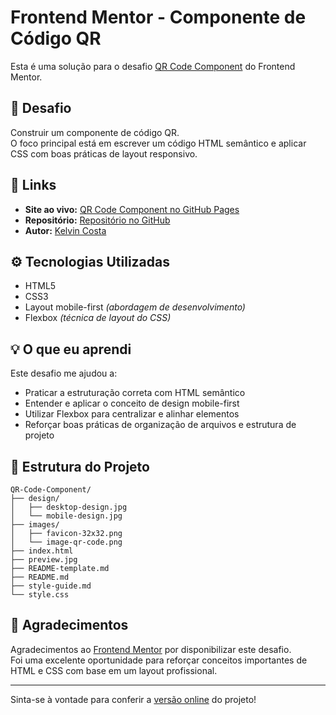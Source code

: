 # Frontend Mentor - Componente de Código QR

Esta é uma solução para o desafio [QR Code Component](https://www.frontendmentor.io/challenges/qr-code-component-iux_sIO_H) do Frontend Mentor.

## 🧩 Desafio

Construir um componente de código QR.  
O foco principal está em escrever um código HTML semântico e aplicar CSS com boas práticas de layout responsivo.

## 🔗 Links

- **Site ao vivo:** [QR Code Component no GitHub Pages](https://k-ccosta.github.io/QR-Code-Component/)
- **Repositório:** [Repositório no GitHub](https://github.com/k-ccosta/QR-Code-Component)
- **Autor:** [Kelvin Costa](https://www.linkedin.com/in/k-ccosta/)

## ⚙️ Tecnologias Utilizadas

- HTML5  
- CSS3
- Layout mobile-first *(abordagem de desenvolvimento)*
- Flexbox *(técnica de layout do CSS)*

## 💡 O que eu aprendi

Este desafio me ajudou a:

- Praticar a estruturação correta com HTML semântico  
- Entender e aplicar o conceito de design mobile-first  
- Utilizar Flexbox para centralizar e alinhar elementos  
- Reforçar boas práticas de organização de arquivos e estrutura de projeto  

## 📁 Estrutura do Projeto

```
QR-Code-Component/
├── design/
│   ├── desktop-design.jpg
│   └── mobile-design.jpg
├── images/
│   ├── favicon-32x32.png
│   └── image-qr-code.png
├── index.html
├── preview.jpg
├── README-template.md
├── README.md
├── style-guide.md
└── style.css
```

## 🙌 Agradecimentos

Agradecimentos ao [Frontend Mentor](https://www.frontendmentor.io) por disponibilizar este desafio.  
Foi uma excelente oportunidade para reforçar conceitos importantes de HTML e CSS com base em um layout profissional.

---

Sinta-se à vontade para conferir a [versão online](https://k-ccosta.github.io/QR-Code-Component/) do projeto!
